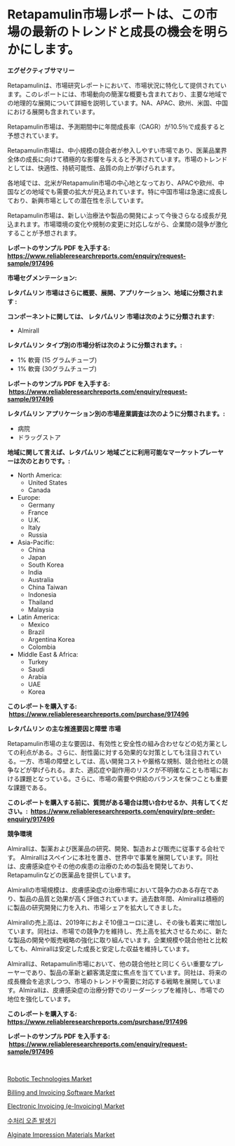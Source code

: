 <p><h1>Retapamulin市場レポートは、この市場の最新のトレンドと成長の機会を明らかにします。</h1></p><p><strong>エグゼクティブサマリー</strong></p>
<p><p>Retapamulinは、市場研究レポートにおいて、市場状況に特化して提供されています。このレポートには、市場動向の簡潔な概要も含まれており、主要な地域での地理的な展開について詳細を説明しています。NA、APAC、欧州、米国、中国における展開も含まれています。</p><p>Retapamulin市場は、予測期間中に年間成長率（CAGR）が10.5％で成長すると予想されています。</p><p>Retapamulin市場は、中小規模の競合者が参入しやすい市場であり、医薬品業界全体の成長に向けて積極的な影響を与えると予測されています。市場のトレンドとしては、快適性、持続可能性、品質の向上が挙げられます。</p><p>各地域では、北米がRetapamulin市場の中心地となっており、APACや欧州、中国などの地域でも需要の拡大が見込まれています。特に中国市場は急速に成長しており、新興市場としての潜在性を示しています。</p><p>Retapamulin市場は、新しい治療法や製品の開発によって今後さらなる成長が見込まれます。市場環境の変化や規制の変更に対応しながら、企業間の競争が激化することが予想されます。</p></p>
<p><strong>レポートのサンプル PDF を入手する: <a href="https://www.reliableresearchreports.com/enquiry/request-sample/917496">https://www.reliableresearchreports.com/enquiry/request-sample/917496</a></strong></p>
<p><strong>市場セグメンテーション:</strong></p>
<p><strong> レタパムリン 市場はさらに概要、展開、アプリケーション、地域に分類されます :</strong></p>
<p><strong>コンポーネントに関しては、 レタパムリン 市場は次のように分類されます: &nbsp;</strong></p>
<p><ul><li>Almirall</li></ul></p>
<p><strong> レタパムリン タイプ別の市場分析は次のように分類されます。:</strong></p>
<p><ul><li>1% 軟膏 (15 グラムチューブ)</li><li>1% 軟膏 (30グラムチューブ)</li></ul></p>
<p><strong>レポートのサンプル PDF を入手する: &nbsp;<a href="https://www.reliableresearchreports.com/enquiry/request-sample/917496">https://www.reliableresearchreports.com/enquiry/request-sample/917496</a></strong></p>
<p><strong> レタパムリン アプリケーション別の市場産業調査は次のように分類されます。:</strong></p>
<p><ul><li>病院</li><li>ドラッグストア</li></ul></p>
<p><strong>地域に関して言えば、レタパムリン 地域ごとに利用可能なマーケットプレーヤーは次のとおりです。:</strong></p>
<p><ul>
    <li>
        North America:
        <ul>
            <li>United States</li>
            <li>Canada</li>
        </ul>
    </li>
    <li>
        Europe:
        <ul>
            <li>Germany</li>
            <li>France</li>
            <li>U.K.</li>
            <li>Italy</li>
            <li>Russia</li>
        </ul>
    </li>
    <li>
        Asia-Pacific:
        <ul>
            <li>China</li>
            <li>Japan</li>
            <li>South Korea</li>
            <li>India</li>
            <li>Australia</li>
            <li>China Taiwan</li>
            <li>Indonesia</li>
            <li>Thailand</li>
            <li>Malaysia</li>
        </ul>
    </li>
    <li>
        Latin America:
        <ul>
            <li>Mexico</li>
            <li>Brazil</li>
            <li>Argentina Korea</li>
            <li>Colombia</li>
        </ul>
    </li>
    <li>
        Middle East & Africa:
        <ul>
            <li>Turkey</li>
            <li>Saudi</li>
            <li>Arabia</li>
            <li>UAE</li>
            <li>Korea</li>
        </ul>
    </li>
    </ul></p>
<p><strong>このレポートを購入する: &nbsp;<a href="https://www.reliableresearchreports.com/purchase/917496">https://www.reliableresearchreports.com/purchase/917496</a></strong></p>
<p><strong>レタパムリン の主な推進要因と障壁 市場</strong></p>
<p><p>Retapamulin市場の主な要因は、有効性と安全性の組み合わせなどの処方薬としての利点がある。さらに、耐性菌に対する効果的な対策としても注目されている。一方、市場の障壁としては、高い開発コストや厳格な規制、競合他社との競争などが挙げられる。また、適応症や副作用のリスクが不明確なことも市場における課題となっている。さらに、市場の需要や供給のバランスを保つことも重要な課題である。</p></p>
<p><strong>このレポートを購入する前に、質問がある場合は問い合わせるか、共有してください。:&nbsp; <a href="https://www.reliableresearchreports.com/enquiry/pre-order-enquiry/917496">https://www.reliableresearchreports.com/enquiry/pre-order-enquiry/917496</a></strong></p>
<p><strong>競争環境</strong></p>
<p><p>Almirallは、製薬および医薬品の研究、開発、製造および販売に従事する会社です。 Almirallはスペインに本社を置き、世界中で事業を展開しています。同社は、皮膚感染症やその他の疾患の治療のための製品を開発しており、Retapamulinなどの医薬品を提供しています。</p><p>Almirallの市場規模は、皮膚感染症の治療市場において競争力のある存在であり、製品の品質と効果が高く評価されています。過去数年間、Almirallは積極的に製品の研究開発に力を入れ、市場シェアを拡大してきました。</p><p>Almirallの売上高は、2019年におよそ10億ユーロに達し、その後も着実に増加しています。同社は、市場での競争力を維持し、売上高を拡大させるために、新たな製品の開発や販売戦略の強化に取り組んでいます。企業規模や競合他社と比較しても、Almirallは安定した成長と安定した収益を維持しています。</p><p>Almirallは、Retapamulin市場において、他の競合他社と同じくらい重要なプレーヤーであり、製品の革新と顧客満足度に焦点を当てています。同社は、将来の成長機会を追求しつつ、市場のトレンドや需要に対応する戦略を展開しています。Almirallは、皮膚感染症の治療分野でのリーダーシップを維持し、市場での地位を強化しています。</p></p>
<p><strong>このレポートを購入する: &nbsp; <a href="https://www.reliableresearchreports.com/purchase/917496">https://www.reliableresearchreports.com/purchase/917496</a></strong></p>
<p><strong>レポートのサンプル PDF を入手する: &nbsp;<a href="https://www.reliableresearchreports.com/enquiry/request-sample/917496">https://www.reliableresearchreports.com/enquiry/request-sample/917496</a></strong><strong></strong></p>
<p>&nbsp;</p>
<p><p><a href="https://butternut-bug-553.notion.site/Insights-into-Robotic-Technologies-Market-Size-Analysing-Market-Share-Trends-and-Growth-from-2024-81d30c60010f45aeb8d6de16f7c7e3cf">Robotic Technologies Market</a></p><p><a href="https://github.com/beatblasta/Market-Research-Report-List-2/blob/main/billing-and-invoicing-software-market.md">Billing and Invoicing Software Market</a></p><p><a href="https://github.com/angelajermaine/Market-Research-Report-List-2/blob/main/electronic-invoicing-e-invoicing-market.md">Electronic Invoicing (e-Invoicing) Market</a></p><p><a href="https://medium.com/@timothychapman46/%EC%88%98%EC%B2%98%EB%A6%AC-%EC%98%A4%EC%A1%B4-%EB%B0%9C%EC%83%9D%EA%B8%B0-%EC%8B%9C%EC%9E%A5-%EC%A0%84%EB%A7%9D-%EC%82%B0%EC%97%85-%EA%B0%9C%EC%9A%94-%EB%B0%8F-%EC%98%88%EC%B8%A1-2024%EB%85%84%EB%B6%80%ED%84%B0-2031%EB%85%84%EA%B9%8C%EC%A7%80-93d395d9c665">수처리 오존 발생기</a></p><p><a href="https://view.publitas.com/reportprime-1/alginate-impression-materials-market-size-and-growth-market-segmentation-regional-and-country-breakdowns-and-market-trends-for-period-from-2024-2031/">Alginate Impression Materials Market</a></p></p>